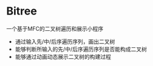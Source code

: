 # Bitree
一个基于MFC的二叉树遍历和展示小程序

- 通过输入先/中/后序遍历序列，画出二叉树
- 能够判断所输入的先/中/后序遍历序列是否能构成二叉树
- 能够通过动画动态展示二叉树的构建过程
